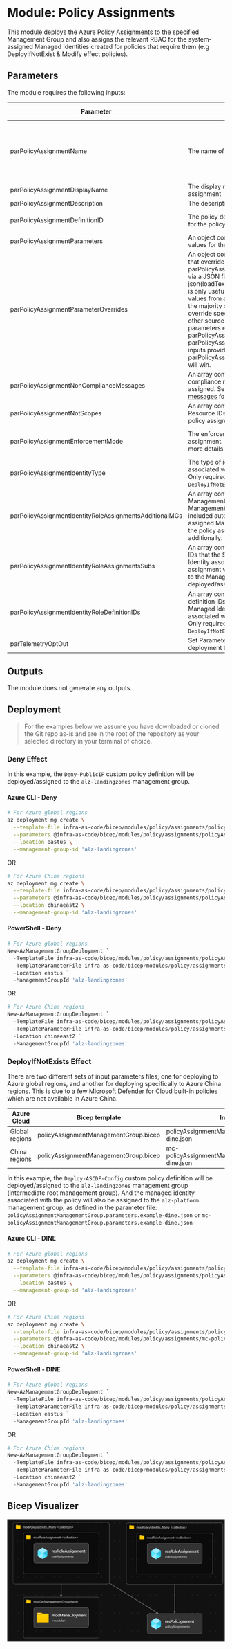 # Module: Policy Assignments

This module deploys the Azure Policy Assignments to the specified Management Group and also assigns the relevant RBAC for the system-assigned Managed Identities created for policies that require them (e.g DeployIfNotExist & Modify effect policies).

## Parameters

The module requires the following inputs:

 Parameter | Description | Requirement | Example | Default Value
----------- | ----------- | ----------- | ------- | -------------
parPolicyAssignmentName | The name of the policy assignment. | Mandatory input. Can only be a maximum of 24 characters in length as per: [Naming rules and restrictions for Azure resources](https://docs.microsoft.com/azure/azure-resource-manager/management/resource-name-rules#microsoftauthorization) | `Deny-Public-IP` | None
parPolicyAssignmentDisplayName | The display name of the policy assignment | Mandatory input | `Deny the creation of Public IPs` | None
parPolicyAssignmentDescription | The description of the policy assignment | Mandatory input | `This policy denies creation of Public IPs under the assigned scope.` | None
parPolicyAssignmentDefinitionID | The policy definition ID (full resource ID) for the policy to be assigned. | Mandatory input | `/providers/Microsoft.Authorization/policyDefinitions/9d0a794f-1444-4c96-9534-e35fc8c39c91` (built-in) or `/providers/Microsoft.Management/managementgroups/alz/providers/Microsoft.Authorization/policyDefinitions/Deny-Public-IP` (custom) | None
parPolicyAssignmentParameters | An object containing the parameter values for the policy to be assigned. | Mandatory input | `{"value":{"emailSecurityContact":{"value":"security_contact@replace_me"}}}` | `{}`
parPolicyAssignmentParameterOverrides | An object containing parameter values that override those provided to parPolicyAssignmentParameters, usually via a JSON file and json(loadTextContent(FILE_PATH)). This is only useful when wanting to take values from a source like a JSON file for the majority of the parameters but override specific parameter inputs from other sources or hardcoded. If duplicate parameters exist between parPolicyAssignmentParameters & parPolicyAssignmentParameterOverrides, inputs provided to parPolicyAssignmentParameterOverrides will win. | Not mandatory | `{"value":{"emailSecurityContact":{"value":"different_contact@replace_me"}}}` | `{}`
parPolicyAssignmentNonComplianceMessages | An array containing object/s for the non-compliance messages for the policy to be assigned. See [Non-compliance messages](https://docs.microsoft.com/azure/governance/policy/concepts/assignment-structure#non-compliance-messages) for more details on use. | Mandatory input | `[{"message":"Default message"}]` | `[]`
parPolicyAssignmentNotScopes | An array containing a list of scope Resource IDs to be excluded for the policy assignment. | Mandatory input | `["/providers/Microsoft.Management/managementgroups/alz","/providers/Microsoft.Management/managementgroups/alz-sandbox"]` | `[]`
parPolicyAssignmentEnforcementMode | The enforcement mode for the policy assignment. See [Enforcement Mode](https://aka.ms/EnforcementMode) for more details on use. | Not mandatory. Will only allow values of `Default` or `DoNotEnforce` | `Default` | `Default`
parPolicyAssignmentIdentityType | The type of identity to be created and associated with the policy assignment. Only required for `Modify` and `DeployIfNotExists` policy effects | Not mandatory. Will only allow values of `None` or `SystemAssigned` | `None`
parPolicyAssignmentIdentityRoleAssignmentsAdditionalMGs | An array containing a list of additional Management Group IDs (as the Management Group deployed to is included automatically) that the System-assigned Managed Identity, associated to the policy assignment, will be assigned to additionally. | Not mandatory | `["alz","alz-sandbox"]` | `[]`
parPolicyAssignmentIdentityRoleAssignmentsSubs | An array containing a list of Subscription IDs that the System-assigned Managed Identity associated to the policy assignment will be assigned to in addition to the Management Group the policy is deployed/assigned to. | Not mandatory | `["d4417fe6-3370-48e2-ab38-c7b926526fe7","fbec3ec1-292a-4207-831c-bd62fdb7b468"]` | `[]`
parPolicyAssignmentIdentityRoleDefinitionIDs | An array containing a list of RBAC role definition IDs to be assigned to the Managed Identity that is created and associated with the policy assignment. Only required for `Modify` and `DeployIfNotExists` policy effects | Not mandatory. But required for a `Modify` and `DeployIfNotExists` policy effect assignment. | `alz` | `[]`
parTelemetryOptOut | Set Parameter to true to Opt-out of deployment telemetry | Mandatory input, default: `false` | `false` | `false` |
## Outputs

The module does not generate any outputs.

## Deployment

> For the examples below we assume you have downloaded or cloned the Git repo as-is and are in the root of the repository as your selected directory in your terminal of choice.

### Deny Effect

In this example, the `Deny-PublicIP` custom policy definition will be deployed/assigned to the `alz-landingzones` management group.

#### Azure CLI - Deny

```bash
# For Azure global regions
az deployment mg create \
  --template-file infra-as-code/bicep/modules/policy/assignments/policyAssignmentManagementGroup.bicep \
  --parameters @infra-as-code/bicep/modules/policy/assignments/policyAssignmentManagementGroup.parameters.example-deny.json \
  --location eastus \
  --management-group-id 'alz-landingzones'
```
OR
```bash
# For Azure China regions
az deployment mg create \
  --template-file infra-as-code/bicep/modules/policy/assignments/policyAssignmentManagementGroup.bicep \
  --parameters @infra-as-code/bicep/modules/policy/assignments/policyAssignmentManagementGroup.parameters.example-deny.json \
  --location chinaeast2 \
  --management-group-id 'alz-landingzones'
```

#### PowerShell - Deny

```powershell
# For Azure global regions
New-AzManagementGroupDeployment `
  -TemplateFile infra-as-code/bicep/modules/policy/assignments/policyAssignmentManagementGroup.bicep `
  -TemplateParameterFile infra-as-code/bicep/modules/policy/assignments/policyAssignmentManagementGroup.parameters.example-deny.json `
  -Location eastus `
  -ManagementGroupId 'alz-landingzones'
```
OR
```powershell
# For Azure China regions
New-AzManagementGroupDeployment `
  -TemplateFile infra-as-code/bicep/modules/policy/assignments/policyAssignmentManagementGroup.bicep `
  -TemplateParameterFile infra-as-code/bicep/modules/policy/assignments/policyAssignmentManagementGroup.parameters.example-deny.json `
  -Location chinaeast2 `
  -ManagementGroupId 'alz-landingzones'
```

### DeployIfNotExists Effect

There are two different sets of input parameters files; one for deploying to Azure global regions, and another for deploying specifically to Azure China regions. This is due to a few Microsoft Defender for Cloud built-in policies which are not available in Azure China.

 Azure Cloud | Bicep template | Input parameters file
 ----------- | ----------- | -----------
 Global regions |  policyAssignmentManagementGroup.bicep |  policyAssignmentManagementGroup.parameters.example-dine.json
 China regions  |  policyAssignmentManagementGroup.bicep |  mc-policyAssignmentManagementGroup.parameters.example-dine.json


In this example, the `Deploy-ASCDF-Config` custom policy definition will be deployed/assigned to the `alz-landingzones` management group (intermediate root management group). And the managed identity associated with the policy will also be assigned to the `alz-platform` management group, as defined in the parameter file: `policyAssignmentManagementGroup.parameters.example-dine.json` or `mc-policyAssignmentManagementGroup.parameters.example-dine.json`
#### Azure CLI - DINE

```bash
# For Azure global regions
az deployment mg create \
  --template-file infra-as-code/bicep/modules/policy/assignments/policyAssignmentManagementGroup.bicep \
  --parameters @infra-as-code/bicep/modules/policy/assignments/policyAssignmentManagementGroup.parameters.example-dine.json \
  --location eastus \
  --management-group-id 'alz-landingzones'
```
OR
```bash
# For Azure China regions
az deployment mg create \
  --template-file infra-as-code/bicep/modules/policy/assignments/policyAssignmentManagementGroup.bicep \
  --parameters @infra-as-code/bicep/modules/policy/assignments/mc-policyAssignmentManagementGroup.parameters.example-dine.json \
  --location chinaeast2 \
  --management-group-id 'alz-landingzones'
```

#### PowerShell - DINE

```powershell
# For Azure global regions
New-AzManagementGroupDeployment `
  -TemplateFile infra-as-code/bicep/modules/policy/assignments/policyAssignmentManagementGroup.bicep `
  -TemplateParameterFile infra-as-code/bicep/modules/policy/assignments/policyAssignmentManagementGroup.parameters.example-dine.json `
  -Location eastus `
  -ManagementGroupId 'alz-landingzones'
```
OR
```powershell
# For Azure China regions
New-AzManagementGroupDeployment `
  -TemplateFile infra-as-code/bicep/modules/policy/assignments/policyAssignmentManagementGroup.bicep `
  -TemplateParameterFile infra-as-code/bicep/modules/policy/assignments/mc-policyAssignmentManagementGroup.parameters.example-dine.json `
  -Location chinaeast2 `
  -ManagementGroupId 'alz-landingzones'
```

## Bicep Visualizer

![Bicep Visualizer](media/bicepVisualizer.png "Bicep Visualizer")

